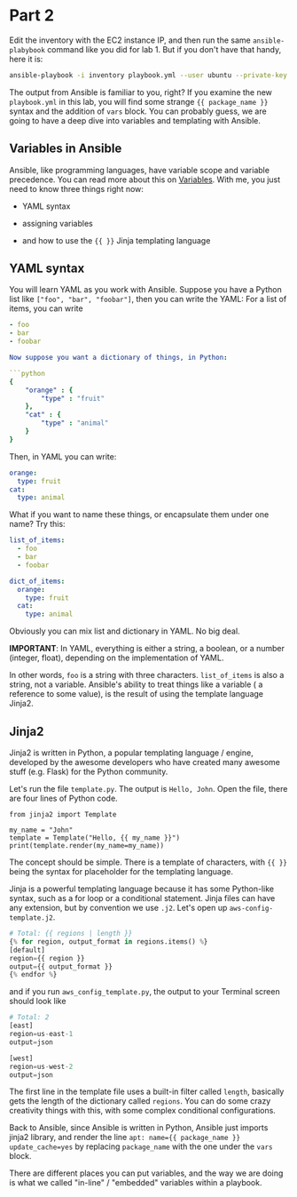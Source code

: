 # Part 2

Edit the inventory with the EC2 instance IP, and then run the same
``ansible-plabybook`` command like you did for lab 1. But if you
don't have that handy, here it is:

```bash
ansible-playbook -i inventory playbook.yml --user ubuntu --private-key ~/.ssh/KEY_NAME
```

The output from Ansible is familiar to you, right? If you examine the new ``playbook.yml``
in this lab, you will find some strange ``{{ package_name }}`` syntax
and the addition of ``vars`` block. You can probably guess, we are going to have
a deep dive into variables and templating with Ansible.

## Variables in Ansible

Ansible, like programming languages, have variable scope and variable precedence.
You can read more about this on [Variables](http://docs.ansible.com/ansible/playbooks_variables.html). 
With me, you just need to know three things right now:

* YAML syntax

* assigning variables

* and how to use the ``{{ }}`` Jinja templating language


## YAML syntax

You will learn YAML as you work with Ansible. Suppose you have a Python list
like ``["foo", "bar", "foobar"]``, then you can write the YAML:
For a list of items, you can write

```yaml
- foo
- bar
- foobar

Now suppose you want a dictionary of things, in Python:

```python
{
    "orange" : {
        "type" : "fruit"
    },
    "cat" : {
        "type" : "animal"
    }
}
```

Then, in YAML you can write:

```yaml
orange:
  type: fruit
cat:
  type: animal
```

What if you want to name these things, or encapsulate them under one name? Try this:

```yaml
list_of_items:
  - foo
  - bar
  - foobar

dict_of_items:
  orange:
    type: fruit
  cat:
    type: animal
```

Obviously you can mix list and dictionary in YAML. No big deal.

**IMPORTANT**: In YAML, everything is either a string, a boolean, or a number (integer,
float), depending on the implementation of YAML.

In other words, ``foo`` is a string with three characters. ``list_of_items`` is also
a string, not a variable. Ansible's ability to treat things like a variable ( a
reference to some value), is the result of using the template language Jinja2.

## Jinja2

Jinja2 is written in Python, a popular templating language / engine, developed
by the awesome developers who have created many awesome stuff (e.g. Flask)
for the Python community.

Let's run the file ``template.py``. The output is ``Hello, John``. Open the file,
there are four lines of Python code.

```
from jinja2 import Template

my_name = "John"
template = Template("Hello, {{ my_name }}")
print(template.render(my_name=my_name))
```

The concept should be simple. There is a template of characters,
with ``{{ }}`` being the syntax for placeholder for the templating
language.

Jinja is a powerful templating language because it has some
Python-like syntax, such as a for loop or a conditional statement.
Jinja files can have any extension, but by convention we use ``.j2``.
Let's open up ``aws-config-template.j2``.

```python
# Total: {{ regions | length }}
{% for region, output_format in regions.items() %}
[default]
region={{ region }}
output={{ output_format }}
{% endfor %}
```

and if you run ``aws_config_template.py``, the output to your Terminal
screen should look like

```python
# Total: 2
[east]
region=us-east-1
output=json

[west]
region=us-west-2
output=json
```

The first line in the template file uses a built-in filter called ``length``,
basically gets the length of the dictionary called ``regions``. You can do
some crazy creativity things with this, with some complex conditional
configurations.

Back to Ansible, since Ansible is written in Python, Ansible
just imports jinja2 library, and render the line
``apt: name={{ package_name }} update_cache=yes`` by
replacing ``package_name`` with the one under the ``vars`` block.

There are different places you can put variables, and the way
we are doing is what we called "in-line" / "embedded" variables
within a playbook.
